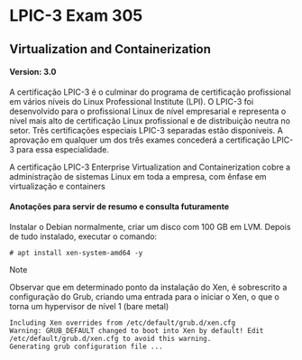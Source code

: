 # LPIC-3 Exam 305
## Virtualization and Containerization
#### Version: 3.0
A certificação LPIC-3 é o culminar do programa de certificação profissional em vários níveis do Linux Professional Institute (LPI). O LPIC-3 foi desenvolvido para o profissional Linux de nível empresarial e representa o nível mais alto de certificação Linux profissional e de distribuição neutra no setor. Três certificações especiais LPIC-3 separadas estão disponíveis. A aprovação em qualquer um dos três exames concederá a certificação LPIC-3 para essa especialidade.

A certificação LPIC-3 Enterprise Virtualization and Containerization cobre a administração de sistemas Linux em toda a empresa, com ênfase em virtualização e containers

#### Anotações para servir de resumo e consulta futuramente

Instalar o Debian normalmente, criar um disco com 100 GB em LVM. Depois de tudo instalado, executar o comando: 

`# apt install xen-system-amd64 -y`

> [!NOTE]
>Observar que em determinado ponto da instalação do Xen, é sobrescrito a configuração do Grub, criando uma entrada para o iniciar o Xen, o que o torna um hypervisor de nível 1 (bare metal)

```
Including Xen overrides from /etc/default/grub.d/xen.cfg
Warning: GRUB_DEFAULT changed to boot into Xen by default! Edit /etc/default/grub.d/xen.cfg to avoid this warning.
Generating grub configuration file ...
```
